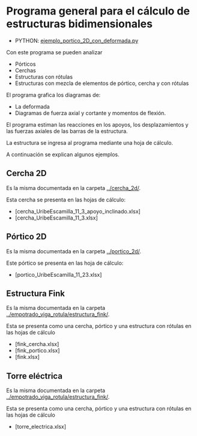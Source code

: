 # Programa general para el cálculo de estructuras bidimensionales

* PYTHON: [ejemplo_portico_2D_con_deformada.py](ejemplo_portico_2D_con_deformada.py)

Con este programa se pueden analizar
* Pórticos
* Cerchas
* Estructuras con rótulas
* Estructuras con mezcla de elementos de pórtico, cercha y con rótulas

El programa grafica los diagramas de:
* La deformada
* Diagramas de fuerza axial y cortante y momentos de flexión.

El programa estiman las reacciones en los apoyos, los desplazamientos y las fuerzas axiales de las barras de la estructura.

La estructura se ingresa al programa mediante una hoja de cálculo.

A continuación se explican algunos ejemplos.

## Cercha 2D
Es la misma documentada en la carpeta [../cercha_2d/](../cercha_2d/).

Esta cercha se presenta en las hojas de cálculo:
* [cercha_UribeEscamilla_11_3_apoyo_inclinado.xlsx]
* [cercha_UribeEscamilla_11_3.xlsx]

## Pórtico 2D
Es la misma documentada en la carpeta [../portico_2d/](../portico_2d/).

Este pórtico se presenta en las hoja de cálculo:
* [portico_UribeEscamilla_11_23.xlsx]

## Estructura Fink
Es la misma documentada en la carpeta [../empotrado_viga_rotula/estructura_fink/](../empotrado_viga_rotula/estructura_fink/).

Esta se presenta como una cercha, pórtico y una estructura con rótulas en las hojas de cálculo
* [fink_cercha.xlsx]
* [fink_portico.xlsx]
* [fink.xlsx]

## Torre eléctrica
Es la misma documentada en la carpeta [../empotrado_viga_rotula/estructura_fink/](../empotrado_viga_rotula/estructura_fink/).

Esta se presenta como una cercha, pórtico y una estructura con rótulas en las hojas de cálculo
* [torre_electrica.xlsx]
